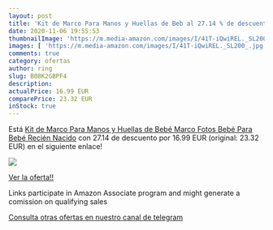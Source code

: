 ```yaml
---
layout: post
title: 'Kit de Marco Para Manos y Huellas de Beb al 27.14 % de descuento'
date: 2020-11-06 19:55:53
thumbnailImage: 'https://m.media-amazon.com/images/I/41T-iQwiREL._SL200_.jpg'
images: [ 'https://m.media-amazon.com/images/I/41T-iQwiREL._SL200_.jpg' ]
comments: true
category: ofertas
author: ring
slug: B08K2GBPF4
description:
actualPrice: 16.99 EUR
comparePrice: 23.32 EUR
inStock: true
---
```


Está [Kit de Marco Para Manos y Huellas de Bebé   Marco Fotos Bebé  Para Bebé Recién Nacido](https://www.amazon.es/dp/B08K2GBPF4/?tag=redken-21) con 27.14 de descuento por 16.99 EUR (original: 23.32 EUR) en el siguiente enlace!

[![](https://m.media-amazon.com/images/I/41T-iQwiREL._SL200_.jpg)](https://www.amazon.es/dp/B08K2GBPF4/?tag=redken-21)

[Ver la oferta!!](https://www.amazon.es/dp/B08K2GBPF4/?tag=redken-21)

Links participate in Amazon Associate program and might generate a comission on qualifying sales

[Consulta otras ofertas en nuestro canal de telegram](https://t.me/s/ofertas25)
